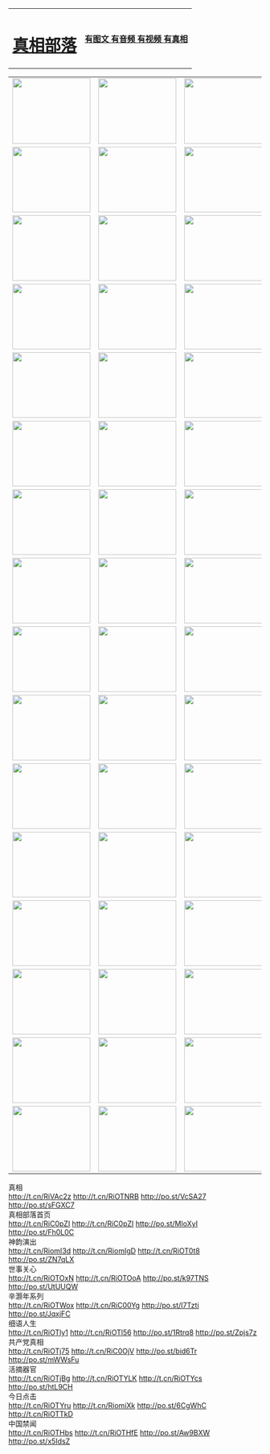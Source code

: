 <table>
<tr>

<td>
	<H1><a href="http://99.is-certified.com/zx/">真相部落</a></H1>
</td>
<td>
	<H4><a href="http://99.is-certified.com/zx/">有图文 有音频 有视频 有真相</a></H4>
</td>
</tr>

</table>
<table>
<tr>
	<td><a href="http://989.schriptech.com/xtr/107/"><img  src ="http://989.schriptech.com/pic/2017/02/107.jpg" width="155px" height="130px"></a></td>
	<td><a href="http://989.schriptech.com/xtr/829/"><img src ="http://989.schriptech.com/pic/2017/02/829.jpg" width="155px" height="130px"></a></td>
	<td><a href="http://989.schriptech.com/xtr/69/"><img  src ="http://989.schriptech.com/pic/2017/02/69.jpg" width="155px" height="130px"></a></td>
	<td><a href="http://989.schriptech.com/xtr/99/"><img  src ="http://989.schriptech.com/pic/2017/02/99.jpg" width="155px" height="130px"></a></td>
</tr>
<tr>
	<td><a href="http://989.schriptech.com/xtr/40/"><img  src ="http://989.schriptech.com/pic/2017/02/40.jpg" width="155px" height="130px"></a></td>
	<td><a href="http://989.schriptech.com/xtr/20/"><img  src ="http://989.schriptech.com/pic/2017/02/20.jpg" width="155px" height="130px"></a></td>
	<td><a href="http://989.schriptech.com/xtr/81/"><img  src ="http://989.schriptech.com/pic/2017/02/81.jpg" width="155px" height="130px"></a></td>
	<td><a href="http://989.schriptech.com/xtr/2/"><img  src ="http://989.schriptech.com/pic/2017/02/2.jpg" width="155px" height="130px"></a></td>
</tr>
<tr>
	<td><a href="http://989.schriptech.com/xtr/86/"><img  src ="http://989.schriptech.com/pic/2017/02/86.jpg" width="155px" height="130px"></a></td>
	<td><a href="http://989.schriptech.com/xtr/109/"><img  src ="http://989.schriptech.com/pic/2017/02/109.jpg" width="155px" height="130px"></a></td>
	<td><a href="http://989.schriptech.com/xtr/1378/"><img  src ="http://989.schriptech.com/pic/2017/02/1378.jpg" width="155px" height="130px"></a></td>
	<td><a href="http://989.schriptech.com/xtr/57/"><img  src ="http://989.schriptech.com/pic/2017/02/57.jpg" width="155px" height="130px"></a></td>
</tr>
<tr>
	<td><a href="http://989.schriptech.com/xtr/1219/"><img  src ="http://989.schriptech.com/pic/2017/02/1219.jpg" width="155px" height="130px"></a></td>
	<td><a href="http://989.schriptech.com/xtr/1220/"><img  src ="http://989.schriptech.com/pic/2017/02/1220.jpg" width="155px" height="130px"></a></td>
	<td><a href="http://989.schriptech.com/xtr/1221/"><img  src ="http://989.schriptech.com/pic/2017/02/1221.jpg" width="155px" height="130px"></a></td>
	<td><a href="http://989.schriptech.com/xtr/51/"><img  src ="http://989.schriptech.com/pic/2017/02/51.jpg" width="155px" height="130px"></a></td>
</tr>
<tr>
	<td><a href="http://989.schriptech.com/xtr/1055/"><img  src ="http://989.schriptech.com/pic/2017/02/1055.jpg" width="155px" height="130px"></a></td>
	<td><a href="http://989.schriptech.com/xtr/611/"><img  src ="http://989.schriptech.com/pic/2017/02/611.jpg" width="155px" height="130px"></a></td>
	<td><a href="http://989.schriptech.com/xtr/1121/"><img  src ="http://989.schriptech.com/pic/2017/02/1121.jpg" width="155px" height="130px"></a></td>
	<td><a href="http://989.schriptech.com/xtr/610/"><img  src ="http://989.schriptech.com/pic/2017/02/610.jpg" width="155px" height="130px"></a></td>
</tr>
<tr>
	<td><a href="http://989.schriptech.com/xtr/1128/"><img  src ="http://989.schriptech.com/pic/2017/02/1128.jpg" width="155px" height="130px"></a></td>
	<td><a href="http://989.schriptech.com/xtr/1395/"><img  src ="http://989.schriptech.com/pic/2017/02/1406.jpg" width="155px" height="130px"></a></td>
	<td><a href="http://989.schriptech.com/xtr/1407/"><img  src ="http://989.schriptech.com/pic/2017/02/1407.jpg" width="155px" height="130px"></a></td>
	<td><a href="http://989.schriptech.com/xtr/934/"><img  src ="http://989.schriptech.com/pic/2017/02/934.jpg" width="155px" height="130px"></a></td>
</tr>
<tr>
	<td><a href="http://989.schriptech.com/xtr/641/"><img  src ="http://989.schriptech.com/pic/2017/02/641.jpg" width="155px" height="130px"></a></td>
	<td><a href="http://989.schriptech.com/xtr/949/"><img  src ="http://989.schriptech.com/pic/2017/02/949.jpg" width="155px" height="130px"></a></td>
	<td><a href="http://989.schriptech.com/xtr/112/"><img  src ="http://989.schriptech.com/pic/2017/02/112.jpg" width="155px" height="130px"></a></td>
	<td><a href="http://989.schriptech.com/xtr/812/"><img  src ="http://989.schriptech.com/pic/2017/02/812.jpg" width="155px" height="130px"></a></td>
</tr>
<tr>
	<td><a href="http://989.schriptech.com/xtr/103/"><img  src ="http://989.schriptech.com/pic/2017/02/103.jpg" width="155px" height="130px"></a></td>
	<td><a href="http://989.schriptech.com/xtr/3/"><img  src ="http://989.schriptech.com/pic/2017/02/3.jpg" width="155px" height="130px"></a></td>
	<td><A HREF="http://989.schriptech.com/mp4/zx/2015/11/Lkmtt.mp4" target="_blank" title="莲开满天庭"><img  src="http://989.schriptech.com/pic/2015/11/Lkmtt3480_jssor.jpg"  width="155px" height="130px"></A></td>
	<td><A HREF="http://989.schriptech.com/mp4/zx/2015/11/2013513.mp4" target="_blank" title="飞旋的法轮"><img  src="http://989.schriptech.com/pic/2015/11/falun480_jssor.jpg"  width="155px" height="130px"></A></td>
</tr>
<tr>
	<td><A HREF="http://989.schriptech.com/mp4/zx/2015/11/NYParade.mp4" target="_blank" title="2004年4月10日法轮功纽约大游行"><img  src="http://989.schriptech.com/pic/2015/11/nyparade480_jssor.jpg"  width="155px" height="130px"></A></td>
	<td><A HREF="http://989.schriptech.com/mp4/news617/2015/05/WEB_s28093.mp4" target="_blank" title="2015年世界法轮大法日特别报导"><img  src="http://989.schriptech.com/pic/2015/11/p6752711a666997037_jssor.jpg"  width="155px" height="130px"></A></td>
	<td><A HREF="http://989.schriptech.com/mp4/news829/2015/11/30211_326650.mp4" target="_blank" title="沧州绑架案连审四天 民众抹泪称审好人"><img  src="http://989.schriptech.com/pic/2015/11/changzhou2480_jssor.jpg"  width="155px" height="130px"></A></td>
	<td><A HREF="http://989.schriptech.com/mp4/mhph/2015/10/changzhou.mp4" target="_blank" title="沧州真相--狮城血泪"><img  src="http://989.schriptech.com/pic/2015/11/changzhou480_jssor.jpg"  width="155px" height="130px"></A></td>
</tr>
<tr>
	<td><A HREF="http://989.schriptech.com/mp4/mhjd/mhjd_55.mp4" target="_blank" title="正义律师与无罪辩护"><img  src="http://989.schriptech.com/pic/2015/11/wzbh480_jssor.jpg"  width="155px" height="130px"></A></td>
	<td><A HREF="http://989.schriptech.com/mp4/zx/2015/11/layerkcs.mp4" target="_blank" title="中国的良心--高智晟律师"><img  src="http://989.schriptech.com/pic/2015/11/layerkcs2480_jssor.jpg"  width="155px" height="130px"></A></td>
	<td><A HREF="http://989.schriptech.com/mp4/mhph/2015/10/szxl.mp4" target="_blank" title="神州血泪--北京、大庆、广东、哈尔滨"><img  src="http://989.schriptech.com/pic/2015/11/szxl480_jssor.jpg"  width="155px" height="130px"></A></td>
	<td><A HREF="http://989.schriptech.com/mp4/zx/2015/11/TangShanFFXS.mp4" target="_blank" title="真相纪录片：凤凰新生"><img  src="http://989.schriptech.com/pic/2015/11/fhxs2480_jssor.jpg"  width="155px" height="130px"></A></td>
</tr>
<tr>
	<td><A HREF="http://989.schriptech.com/mp4/zx/2015/11/jidong.mp4" target="_blank" title="冀东监狱的罪恶"><img  src="http://989.schriptech.com/pic/2015/11/jidong480_jssor.jpg"  width="155px" height="130px"></A></td>
	<td><A HREF="http://989.schriptech.com/mp4/mhph/2015/10/tangshan.mp4" target="_blank" title="凤凰血泪"><img  src="http://989.schriptech.com/pic/2015/11/tangshan480_jssor.jpg"  width="155px" height="130px"></A>
					</div></td>
	<td>	<A HREF="http://989.schriptech.com/mp4/mhph/2015/10/zfxtzxl.mp4" target="_blank" title="政法系统罪行录--唐山篇"><img  src="http://989.schriptech.com/pic/2015/11/zfxtzxl480_jssor.jpg"  width="155px" height="130px"></A></td>
	<td><A HREF="http://989.schriptech.com/mp4/mhph/2015/10/QDBG.mp4" target="_blank" title="青岛悲歌"><img  src="http://989.schriptech.com/pic/2015/10/qdbg2480_jssor.jpg"  width="155px" height="130px"></A></td>
</tr>
<tr>
	<td><A HREF="http://989.schriptech.com/mp4/mhph/2015/10/huludao.mp4" target="_blank" title="葫芦岛永恒的见证"><img  src="http://989.schriptech.com/pic/2015/10/huludao480_jssor.jpg"  width="155px" height="130px"></A></td>
	<td><A HREF="http://989.schriptech.com/mp4/mhph/2015/10/qbzx.mp4" target="_blank" title="湖畔泉边听真相-济南泉城的传奇"><img  src="http://989.schriptech.com/pic/2015/10/hupan480_jssor.jpg"  width="155px" height="130px"></A></td>
	<td><A HREF="http://989.schriptech.com/mp4/mhph/2015/10/baoding_dvd_v2.mp4" target="_blank" title="燕赵悲歌"><img  src="http://989.schriptech.com/pic/2015/10/yzbg480_jssor.jpg"  width="155px" height="130px"></A></td>
	<td><A HREF="http://989.schriptech.com/mp4/zx/2015/11/meihuashi_complete_ED2.0.mp4" target="_blank" title="梅花诗完整版"><img  src="http://989.schriptech.com/pic/2015/11/mhs480_jssor.jpg"  width="155px" height="130px"></A></td>
</tr>
<tr>
	<td><A HREF="http://989.schriptech.com/mp4/zx/2015/11/fengbei512k.mp4" target="_blank" title="丰碑"><img  src="http://989.schriptech.com/pic/2015/11/fongbei480_jssor.jpg"  width="155px" height="130px"></A></td>
	<td><A HREF="http://989.schriptech.com/mp4/zx/2015/11/fytdxComplete.mp4" target="_blank" title="风雨天地行全集"><img  src="http://989.schriptech.com/pic/2015/11/fytdxWhite480_jssor.jpg"  width="155px" height="130px"></A></td>
	<td><A HREF="http://989.schriptech.com/mp4/zx/2015/11/JianZheng.mp4" target="_blank" title="见证"><img  src="http://989.schriptech.com/pic/2015/11/witness480_jssor.jpg"  width="155px" height="130px"></A></td>
	<td><A HREF="http://989.schriptech.com/mp4/mhph/2015/10/hcym.mp4" target="_blank" title="红朝阴谋"><img  src="http://989.schriptech.com/pic/2015/10/hcym480_jssor.jpg"  width="155px" height="130px"></A></td>
</tr>
<tr>
	<td><A HREF="http://989.schriptech.com/mp4/zx/2015/11/zfzxPalV3.mp4" target="_blank" title="是自焚还是骗局"><img  src="http://989.schriptech.com/pic/2015/11/zfzx4805_jssor.jpg"  width="155px" height="130px"></A></td>
	<td><A HREF="http://989.schriptech.com/mp4/zx/2015/11/lsdspMsyTd.mp4" target="_blank" title="历史的审判"><img  src="http://989.schriptech.com/pic/2015/11/lsdsp480_jssor.jpg"  width="155px" height="130px"></A></td>
	<td><A HREF="http://989.schriptech.com/mp4/news886/2015/11/concat886.mp4" target="_blank" title="一周全球控告江泽民"><img  src="http://989.schriptech.com/pic/2015/11/news886480_jssor.jpg"  width="155px" height="130px"></A></td>
	<td><A HREF="http://989.schriptech.com/mp4/news1378/2014/08/CQSD_s0_e4_v2_i0-CQSD_4-video.mp4" target="_blank" title="欧洲的抉择"><img  src="http://989.schriptech.com/pic/2015/11/p5143421a564166643-ss_jssor.jpg"  width="155px" height="130px"></A></td>
</tr>
<tr>
	<td><A HREF="http://989.schriptech.com/mp4/zx/2015/11/hk20150720parade.mp4" target="_blank" title="港法轮功反迫害大游行 大陆游客震撼"><img  src="http://989.schriptech.com/pic/2015/11/281098-ss_jssor.jpg"  width="155px" height="130px"></A></td>
	<td><A HREF="http://989.schriptech.com/mp4/zx/2015/11/20150720hkParade512k.mp4" target="_blank" title="香港法轮功720游行声援诉江潮"><img  src="http://989.schriptech.com/pic/2015/11/2015720parade480_jssor.jpg"  width="155px" height="130px"></A></td>
	<td><A HREF="http://989.schriptech.com/mp4/zx/2015/11/hktdc512.mp4" target="_blank" title="香港退党潮"><img  src="http://989.schriptech.com/pic/2015/11/hktdc480_jssor.jpg"  width="155px" height="130px"></A></td>
	<td><A HREF="http://989.schriptech.com/mp4/news413/2015/11/concat413.mp4" target="_blank" title="本月退党精选"><img  src="http://989.schriptech.com/pic/2015/11/tuidang480_jssor.jpg"  width="155px" height="130px"></A></td>
</tr>
<tr>
	<td><A HREF="http://989.schriptech.com/mp4/news823/2015/11/TSZG_British_1_QA_A_TSZG-61-1_XinHaoNianZuoZh_P617180.mp4" target="_blank" title="辛灏年：纪念《九评共产党》发表十周年演讲"><img  src="http://989.schriptech.com/pic/2015/11/xhn9p10480_jssor.jpg"  width="155px" height="130px"></A></td>
	<td><A HREF="http://989.schriptech.com/mp4/news57/2015/11/JPGCD8.mp4" target="_blank" title="【九评之八】评中国共产党的邪教本质"><img  src="http://989.schriptech.com/pic/2015/11/9pkcd8p480_jssor.jpg"  width="155px" height="130px"></A></td>
	<td><A HREF="http://989.schriptech.com/mp4/other/kao.Chih.Sheng_story.mp4"  target="_blank" title="超越恐惧:高智晟的故事"				style="font-size:20px;"><img src="http://989.schriptech.com/pic/2016/12/GZS201408070902.jpg"  width="155px" height="130px">
						</A></td>
	<td><A HREF="http://989.schriptech.com/mp4/zx/2016/11/oh10yearsInv.mp4"  target="_blank" title="纪录片《活摘 十年调查》完整版" style="font-size:20px;"><img src="http://989.schriptech.com/pic/2016/11/10yearsOHinv.jpg"  width="155px" height="130px">
						</A></td>
</tr>
</table>






<div class="linkbox"><div class="title">真相<div id="url">  <a href="http://t.cn/RiVAc2z" target=_blank>http://t.cn/RiVAc2z</a>    <a href="http://t.cn/RiOTNRB" target=_blank>http://t.cn/RiOTNRB</a>    <a href="http://po.st/VcSA27" target=_blank>http://po.st/VcSA27</a>    <a href="http://po.st/sFGXC7" target=_blank>http://po.st/sFGXC7</a>  </div></div><div class="title">真相部落首页<div id="url">  <a href="http://t.cn/RiC0pZI" target=_blank>http://t.cn/RiC0pZI</a>    <a href="http://t.cn/RiC0pZI" target=_blank>http://t.cn/RiC0pZI</a>    <a href="http://po.st/MloXyI" target=_blank>http://po.st/MloXyI</a>    <a href="http://po.st/Fh0L0C" target=_blank>http://po.st/Fh0L0C</a>  </div></div><div class="title">神韵演出<div id="url">  <a href="http://t.cn/RiomI3d" target=_blank>http://t.cn/RiomI3d</a>    <a href="http://t.cn/RiomIgD" target=_blank>http://t.cn/RiomIgD</a>    <a href="http://t.cn/RiOT0t8" target=_blank>http://t.cn/RiOT0t8</a>    <a href="http://po.st/ZN7qLX" target=_blank>http://po.st/ZN7qLX</a>  </div></div><div class="title">世事关心<div id="url">  <a href="http://t.cn/RiOTOxN" target=_blank>http://t.cn/RiOTOxN</a>    <a href="http://t.cn/RiOTOoA" target=_blank>http://t.cn/RiOTOoA</a>    <a href="http://po.st/k97TNS" target=_blank>http://po.st/k97TNS</a>    <a href="http://po.st/UtUUQW" target=_blank>http://po.st/UtUUQW</a>  </div></div><div class="title">辛灏年系列<div id="url">  <a href="http://t.cn/RiOTWox" target=_blank>http://t.cn/RiOTWox</a>    <a href="http://t.cn/RiC00Yg" target=_blank>http://t.cn/RiC00Yg</a>    <a href="http://po.st/I7Tzti" target=_blank>http://po.st/I7Tzti</a>    <a href="http://po.st/JqxjFC" target=_blank>http://po.st/JqxjFC</a>  </div></div><div class="title">细语人生<div id="url">  <a href="http://t.cn/RiOTly1" target=_blank>http://t.cn/RiOTly1</a>    <a href="http://t.cn/RiOTl56" target=_blank>http://t.cn/RiOTl56</a>    <a href="http://po.st/1Rtrq8" target=_blank>http://po.st/1Rtrq8</a>    <a href="http://po.st/Zpjs7z" target=_blank>http://po.st/Zpjs7z</a>  </div></div><div class="title">共产党真相<div id="url">  <a href="http://t.cn/RiOTj75" target=_blank>http://t.cn/RiOTj75</a>    <a href="http://t.cn/RiC0OjV" target=_blank>http://t.cn/RiC0OjV</a>    <a href="http://po.st/bid6Tr" target=_blank>http://po.st/bid6Tr</a>    <a href="http://po.st/mWWsFu" target=_blank>http://po.st/mWWsFu</a>  </div></div><div class="title">活摘器官<div id="url">  <a href="http://t.cn/RiOTjBg" target=_blank>http://t.cn/RiOTjBg</a>    <a href="http://t.cn/RiOTYLK" target=_blank>http://t.cn/RiOTYLK</a>    <a href="http://t.cn/RiOTYcs" target=_blank>http://t.cn/RiOTYcs</a>    <a href="http://po.st/htL9CH" target=_blank>http://po.st/htL9CH</a>  </div></div><div class="title">今日点击<div id="url">  <a href="http://t.cn/RiOTYru" target=_blank>http://t.cn/RiOTYru</a>    <a href="http://t.cn/RiomiXk" target=_blank>http://t.cn/RiomiXk</a>    <a href="http://po.st/6CgWhC" target=_blank>http://po.st/6CgWhC</a>    <a href="http://t.cn/RiOTTkD" target=_blank>http://t.cn/RiOTTkD</a>  </div></div><div class="title">中国禁闻<div id="url">  <a href="http://t.cn/RiOTHbs" target=_blank>http://t.cn/RiOTHbs</a>    <a href="http://t.cn/RiOTHfE" target=_blank>http://t.cn/RiOTHfE</a>    <a href="http://po.st/Aw9BXW" target=_blank>http://po.st/Aw9BXW</a>    <a href="http://po.st/x5IdsZ" target=_blank>http://po.st/x5IdsZ</a>  </div></div></div>
